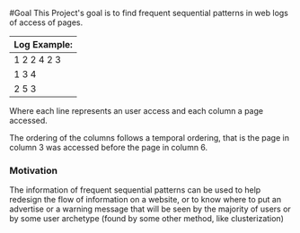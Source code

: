 	
#Goal
 This Project's goal is to find frequent sequential patterns in web logs of access of pages.
	
 Log Example: |
 -------------|
 1 2 2 4 2 3 |
 1 3 4 |
 2 5 3 |
	
Where each line represents an user access and each column a page accessed. 

The ordering of the columns follows a temporal ordering, that is the page in column 3 was accessed before the page in column 6.

	
	
### Motivation
 The information of frequent sequential patterns can be used to help redesign the flow of information on a website, or to know where to put an advertise or a warning message that will be  seen by the majority of users or by some user archetype (found by some other method, like clusterization)
